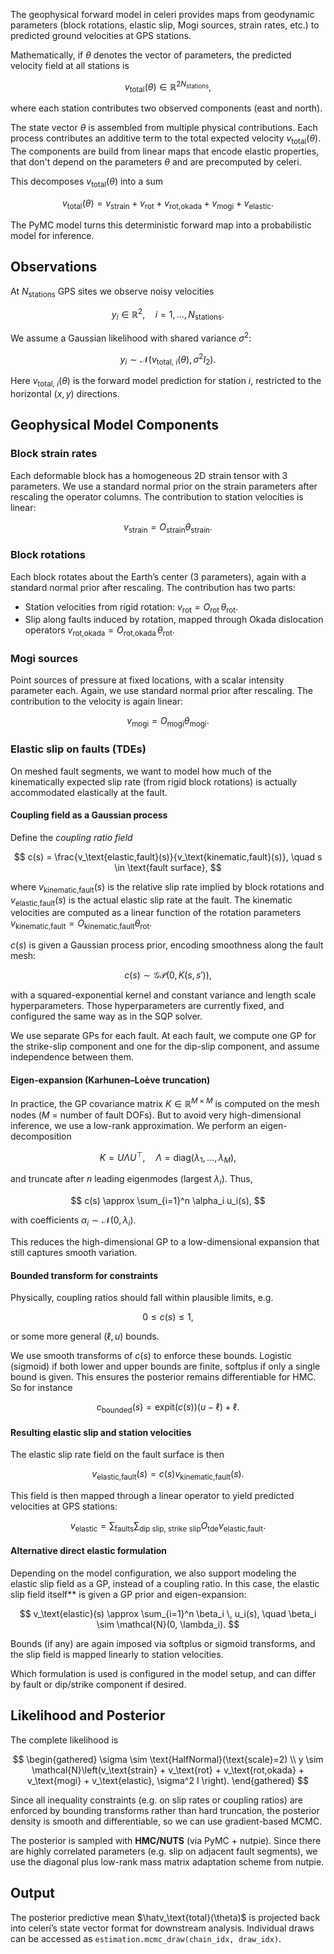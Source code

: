 
The geophysical forward model in celeri provides maps from geodynamic parameters
(block rotations, elastic slip, Mogi sources, strain rates, etc.) to predicted
ground velocities at GPS stations.

Mathematically, if $\theta$ denotes the vector of parameters, the predicted
velocity field at all stations is

$$
v_\text{total}(\theta) \in \mathbb{R}^{2N_\text{stations}},
$$

where each station contributes two observed components (east and north).

The state vector $\theta$ is assembled from multiple physical contributions.
Each process contributes an additive term to the total expected velocity
$v_\text{total}(\theta)$. The components are build from linear maps that encode
elastic properties, that don't depend on the parameters $\theta$ and are
precomputed by celeri.

This decomposes $v_\text{total}(\theta)$ into a sum

$$
v_\text{total}(\theta) = v_\text{strain} + v_\text{rot} + v_\text{rot,okada} + v_\text{mogi} + v_\text{elastic}.
$$

The PyMC model turns this deterministic forward map into a probabilistic model
for inference.

## Observations
At $N_\text{stations}$ GPS sites we observe noisy velocities

$$
y_i \in \mathbb{R}^2, \quad i=1,\dots,N_\text{stations}.
$$

We assume a Gaussian likelihood with shared variance $\sigma^2$:

$$
y_i \sim \mathcal{N}\left(v_\text{total, $i$}(\theta), \sigma^2 I_2\right).
$$

Here $v_\text{total, $i$}(\theta)$ is the forward model prediction for station
$i$, restricted to the horizontal $(x,y)$ directions.

## Geophysical Model Components

### Block strain rates
Each deformable block has a homogeneous 2D strain tensor with 3 parameters. We
use a standard normal prior on the strain parameters after rescaling the
operator columns. The contribution to station velocities is linear:

$$
v_\text{strain} = O_\text{strain} \theta_\text{strain}.
$$

### Block rotations
Each block rotates about the Earth’s center (3 parameters), again with a
standard normal prior after rescaling. The contribution has two parts:
- Station velocities from rigid rotation: $v_\text{rot} = O_\text{rot} \, \theta_\text{rot}$.
- Slip along faults induced by rotation, mapped through Okada dislocation
  operators $v_\text{rot,okada} = O_\text{rot,okada} \, \theta_\text{rot}$.

### Mogi sources
Point sources of pressure at fixed locations, with a scalar intensity parameter
each. Again, we use standard normal prior after rescaling. The contribution to
the velocity is again linear:

$$
v_\text{mogi} = O_\text{mogi} \theta_\text{mogi}.
$$

### Elastic slip on faults (TDEs)

On meshed fault segments, we want to model how much of the kinematically
expected slip rate (from rigid block rotations) is actually accommodated
elastically at the fault.

#### Coupling field as a Gaussian process

Define the *coupling ratio field*

$$
c(s) = \frac{v_\text{elastic,fault}(s)}{v_\text{kinematic,fault}(s)}, \quad s \in \text{fault surface},
$$

where $v_\text{kinematic,fault}(s)$ is the relative slip rate implied by block
rotations and $v_\text{elastic,fault}(s)$ is the actual elastic slip rate at the
fault. The kinematic velocities are computed as a linear function of the
rotation parameters $v_\text{kinematic,fault} = O_\text{kinematic,fault} \theta_\text{rot}$.

$c(s)$ is given a Gaussian process prior, encoding smoothness along the fault mesh:

$$
c(s) \sim \mathcal{GP}(0, K(s, s')),
$$

with a squared-exponential kernel and constant variance and length scale
hyperparameters. Those hyperparameters are currently fixed, and configured the
same way as in the SQP solver.

We use separate GPs for each fault. At each fault, we compute one GP for the
strike-slip component and one for the dip-slip component, and assume
independence between them.

#### Eigen-expansion (Karhunen–Loève truncation)

In practice, the GP covariance matrix $K \in \mathbb{R}^{M \times M}$ is
computed on the mesh nodes ($M$ = number of fault DOFs). But to avoid very
high-dimensional inference, we use a low-rank approximation. We perform an
eigen-decomposition

$$
K = U \Lambda U^\top, \quad \Lambda = \text{diag}(\lambda_1, \dots, \lambda_M),
$$

and truncate after $n$ leading eigenmodes (largest $\lambda_i$).
Thus,

$$
c(s) \approx \sum_{i=1}^n \alpha_i u_i(s),
$$

with coefficients $\alpha_i \sim \mathcal{N}(0, \lambda_i)$.

This reduces the high-dimensional GP to a low-dimensional expansion that still
captures smooth variation.

#### Bounded transform for constraints

Physically, coupling ratios should fall within plausible limits, e.g.

$$
0 \leq c(s) \leq 1,
$$

or some more general $(\ell, u)$ bounds.

We use smooth transforms of $c(s)$ to enforce these bounds. Logistic (sigmoid)
if both lower and upper bounds are finite, softplus if only a single bound is
given. This ensures the posterior remains differentiable for HMC. So for instance

$$
c_\text{bounded}(s) = \text{expit}(c(s)) (u - \ell) + \ell.
$$

#### Resulting elastic slip and station velocities

The elastic slip rate field on the fault surface is then

$$
v_\text{elastic,fault}(s) = c(s) v_\text{kinematic,fault}(s).
$$

This field is then mapped through a linear operator to yield predicted
velocities at GPS stations:

$$
v_\text{elastic} = \sum_{\text{faults}}\sum_{\text{dip slip, strike slip}} O_\text{tde} v_\text{elastic,fault}.
$$

#### Alternative direct elastic formulation

Depending on the model configuration, we also support modeling the elastic slip
field as a GP, instead of a coupling ratio. In this case, the elastic slip field
itself** is given a GP prior and eigen-expansion:

$$
v_\text{elastic}(s) \approx \sum_{i=1}^n \beta_i \, u_i(s),
\quad \beta_i \sim \mathcal{N}(0, \lambda_i).
$$

Bounds (if any) are again imposed via softplus or sigmoid transforms, and the
slip field is mapped linearly to station velocities.

Which formulation is used is configured in the model setup, and can differ by
fault or dip/strike component if desired.

## Likelihood and Posterior
The complete likelihood is

$$
\begin{gathered}
\sigma \sim \text{HalfNormal}(\text{scale}=2) \\
y \sim \mathcal{N}\left(v_\text{strain} + v_\text{rot} + v_\text{rot,okada} + v_\text{mogi} + v_\text{elastic}, \sigma^2 I \right).
\end{gathered}
$$

Since all inequality constraints (e.g. on slip rates or coupling ratios) are
enforced by bounding transforms rather than hard truncation, the posterior
density is smooth and differentiable, so we can use gradient-based MCMC.

The posterior is sampled with **HMC/NUTS** (via PyMC + nutpie). Since there are
highly correlated parameters (e.g. slip on adjacent fault segments), we use the
diagonal plus low-rank mass matrix adaptation scheme from nutpie.


## Output
The posterior predictive mean $\hatv_\text{total}(\theta)$ is projected back into
celerí’s state vector format for downstream analysis.
Individual draws can be accessed as `estimation.mcmc_draw(chain_idx, draw_idx)`.
